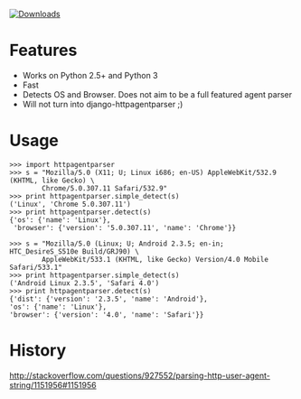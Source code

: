 [![Downloads](http://pepy.tech/badge/httpagentparser)](http://pepy.tech/project/httpagentparser)

Features
========

-   Works on Python 2.5+ and Python 3
-   Fast
-   Detects OS and Browser. Does not aim to be a full featured agent
    parser
-   Will not turn into django-httpagentparser ;)

Usage
=====

~~~~ {.sourceCode .python}
>>> import httpagentparser
>>> s = "Mozilla/5.0 (X11; U; Linux i686; en-US) AppleWebKit/532.9 (KHTML, like Gecko) \
        Chrome/5.0.307.11 Safari/532.9"
>>> print httpagentparser.simple_detect(s)
('Linux', 'Chrome 5.0.307.11')
>>> print httpagentparser.detect(s)
{'os': {'name': 'Linux'},
 'browser': {'version': '5.0.307.11', 'name': 'Chrome'}}

>>> s = "Mozilla/5.0 (Linux; U; Android 2.3.5; en-in; HTC_DesireS_S510e Build/GRJ90) \
        AppleWebKit/533.1 (KHTML, like Gecko) Version/4.0 Mobile Safari/533.1"
>>> print httpagentparser.simple_detect(s)
('Android Linux 2.3.5', 'Safari 4.0')
>>> print httpagentparser.detect(s)
{'dist': {'version': '2.3.5', 'name': 'Android'},
'os': {'name': 'Linux'},
'browser': {'version': '4.0', 'name': 'Safari'}}
~~~~

History
=======

<http://stackoverflow.com/questions/927552/parsing-http-user-agent-string/1151956#1151956>
